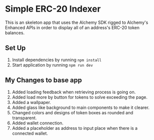 # Simple ERC-20 Indexer

This is an skeleton app that uses the Alchemy SDK rigged to Alchemy's Enhanced APIs in order to display all of an address's ERC-20 token balances.

## Set Up

1. Install dependencies by running `npm install`
2. Start application by running `npm run dev`

## My Changes to base app

1. Added loading feedback when retrieving process is going on.
2. Added load more by button for tokens to solve exceeding the page.
3. Added a wallpaper.
4. Added glass like background to main components to make it clearer.
5. Changed colors and designs of token boxes as rounded and transparent.
6. Added wallet connection.
7. Added a placeholder as address to input place when there is a connected wallet.
